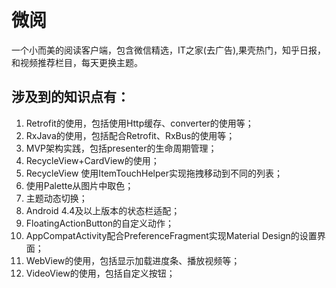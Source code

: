 # 微阅
一个小而美的阅读客户端，包含微信精选，IT之家(去广告),果壳热门，知乎日报，和视频推荐栏目，每天更换主题。
## 涉及到的知识点有：
1. Retrofit的使用，包括使用Http缓存、converter的使用等；
2. RxJava的使用，包括配合Retrofit、RxBus的使用等；
2. MVP架构实践，包括presenter的生命周期管理；
3. RecycleView+CardView的使用；
4. RecycleView 使用ItemTouchHelper实现拖拽移动到不同的列表；
5. 使用Palette从图片中取色；
6. 主题动态切换；
7. Android 4.4及以上版本的状态栏适配；
8. FloatingActionButton的自定义动作；
9. AppCompatActivity配合PreferenceFragment实现Material Design的设置界面；
10. WebView的使用，包括显示加载进度条、播放视频等；
11. VideoView的使用，包括自定义按钮；